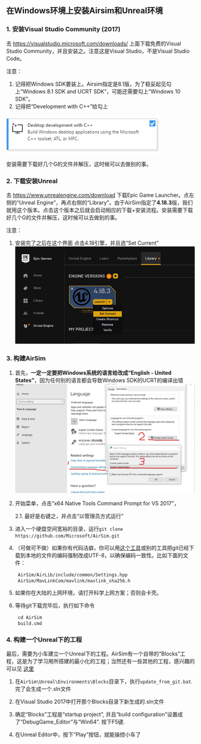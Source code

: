 ## 在Windows环境上安装Airsim和Unreal环境

### 1. 安装Visual Studio Community (2017)

去 https://visualstudio.microsoft.com/downloads/ 上面下载免费的Visual Studio Community，并且安装之。注意这是Visual Studio，不是Visual Studio Code。

注意：
1. 记得把Windows SDK要装上。Airsim指定是8.1版，为了稳妥起见勾上“Windows 8.1 SDK and UCRT SDK”，可能还需要勾上“Windows 10 SDK”。
1. 记得把“Development with C++”给勾上

![Visual Studio Installer Development with cplusplus](assets/vs_cplusplus.jpg)

安装需要下载好几个G的文件并解压，这时候可以去做别的事。

### 2. 下载安装Unreal

去 https://www.unrealengine.com/download 下载Epic Game Launcher。点左侧的“Unreal Engine”，再点右侧的“Library”。由于AirSim指定了**4.18.3**版，我们就用这个版本。点击这个版本之后就会启动相应的下载+安装流程。安装需要下载好几个G的文件并解压，这时候可以去做别的事。

注意：
1. 安装完了之后在这个界面 点击4.18引擎，并且选“Set Current”
![Set Current](assets/unreal-set_current.jpg)

### 3. 构建AirSim

1. 首先，**一定一定要把Windows系统的语言给改成“English - United States”**，因为任何别的语言都会导致Windows SDK的UCRT的编译出错
![Set Locale](assets/win_locale.jpg)

1. 开始菜单，点击“x64 Native Tools Command Prompt for VS 2017”，

    2.1. 最好是右键之，并点击“以管理员方式运行”
    
1. 进入一个硬盘空间宽裕的目录，运行`git clone https://github.com/Microsoft/AirSim.git`

1. （可做可不做）如果你有代码洁癖，你可以用[这个工具](https://github.com/x1angli/convert2utf/)或别的工具把git已经下载到本地的文件的编码强制改成UTF-8，以确保编码一致性。比如下面的文件：
    
        AirSim/AirLib/include/common/Settings.hpp
        AirSim/MavLinkCom/mavlink/mavlink_sha256.h 

1. 如果你在大陆的上网环境，请打开科学上网方案；否则会卡壳。

1. 等待git下载完毕后，执行如下命令
    
        cd AirSim
        build.cmd
    

### 4. 构建一个Unreal下的工程

最后，需要为小车建立一个Unreal下的工程。AirSim有一个自带的“Blocks”工程，这是为了学习用所搭建的最小化的工程；当然还有一些其他的工程，感兴趣的可以见 [这里](https://github.com/Microsoft/AirSim/releases)

1. 在`AirSim\Unreal\Environments\Blocks`目录下，执行`update_from_git.bat`. 完了会生成一个.sln文件

1. 在Visual Studio 2017中打开那个Blocks目录下新生成的.sln文件

1. 确定“Blocks”工程是“startup project”, 并且“build configuration”设置成了“DebugGame_Editor”与“Win64”. 按下F5键.

1. 在Unreal Editor中，按下“Play”按钮，就能操控小车了




